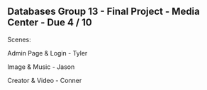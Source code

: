 Databases Group 13 - Final Project - Media Center - Due 4 / 10
---------------------------------------------------------------
Scenes:

Admin Page & Login - Tyler

Image & Music - Jason

Creator & Video - Conner
